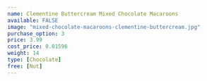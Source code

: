```yaml
---
name: Clementine Buttercream Mixed Chocolate Macaroons
available: FALSE
image: "mixed-chocolate-macaroons-clementine-buttercream.jpg"
purchase_option: 3
price: 3.99
cost_price: 0.01596
weight: 14
type: [Chocolate]
free: [Nut]
---
```

